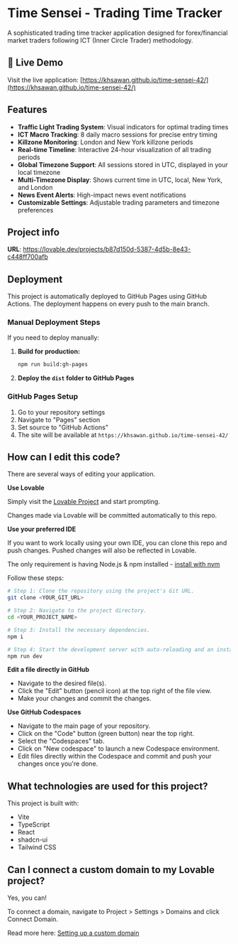 # Time Sensei - Trading Time Tracker

A sophisticated trading time tracker application designed for forex/financial market traders following ICT (Inner Circle Trader) methodology.

## 🚀 Live Demo

Visit the live application: [https://khsawan.github.io/time-sensei-42/](https://khsawan.github.io/time-sensei-42/)

## Features

- **Traffic Light Trading System**: Visual indicators for optimal trading times
- **ICT Macro Tracking**: 8 daily macro sessions for precise entry timing  
- **Killzone Monitoring**: London and New York killzone periods
- **Real-time Timeline**: Interactive 24-hour visualization of all trading periods
- **Global Timezone Support**: All sessions stored in UTC, displayed in your local timezone
- **Multi-Timezone Display**: Shows current time in UTC, local, New York, and London
- **News Event Alerts**: High-impact news event notifications
- **Customizable Settings**: Adjustable trading parameters and timezone preferences

## Project info

**URL**: https://lovable.dev/projects/b87d150d-5387-4d5b-8e43-c448ff700afb

## Deployment

This project is automatically deployed to GitHub Pages using GitHub Actions. The deployment happens on every push to the main branch.

### Manual Deployment Steps

If you need to deploy manually:

1. **Build for production:**
   ```sh
   npm run build:gh-pages
   ```

2. **Deploy the `dist` folder to GitHub Pages**

### GitHub Pages Setup

1. Go to your repository settings
2. Navigate to "Pages" section  
3. Set source to "GitHub Actions"
4. The site will be available at `https://khsawan.github.io/time-sensei-42/`

## How can I edit this code?

There are several ways of editing your application.

**Use Lovable**

Simply visit the [Lovable Project](https://lovable.dev/projects/b87d150d-5387-4d5b-8e43-c448ff700afb) and start prompting.

Changes made via Lovable will be committed automatically to this repo.

**Use your preferred IDE**

If you want to work locally using your own IDE, you can clone this repo and push changes. Pushed changes will also be reflected in Lovable.

The only requirement is having Node.js & npm installed - [install with nvm](https://github.com/nvm-sh/nvm#installing-and-updating)

Follow these steps:

```sh
# Step 1: Clone the repository using the project's Git URL.
git clone <YOUR_GIT_URL>

# Step 2: Navigate to the project directory.
cd <YOUR_PROJECT_NAME>

# Step 3: Install the necessary dependencies.
npm i

# Step 4: Start the development server with auto-reloading and an instant preview.
npm run dev
```

**Edit a file directly in GitHub**

- Navigate to the desired file(s).
- Click the "Edit" button (pencil icon) at the top right of the file view.
- Make your changes and commit the changes.

**Use GitHub Codespaces**

- Navigate to the main page of your repository.
- Click on the "Code" button (green button) near the top right.
- Select the "Codespaces" tab.
- Click on "New codespace" to launch a new Codespace environment.
- Edit files directly within the Codespace and commit and push your changes once you're done.

## What technologies are used for this project?

This project is built with:

- Vite
- TypeScript
- React
- shadcn-ui
- Tailwind CSS

## Can I connect a custom domain to my Lovable project?

Yes, you can!

To connect a domain, navigate to Project > Settings > Domains and click Connect Domain.

Read more here: [Setting up a custom domain](https://docs.lovable.dev/features/custom-domain#custom-domain)
